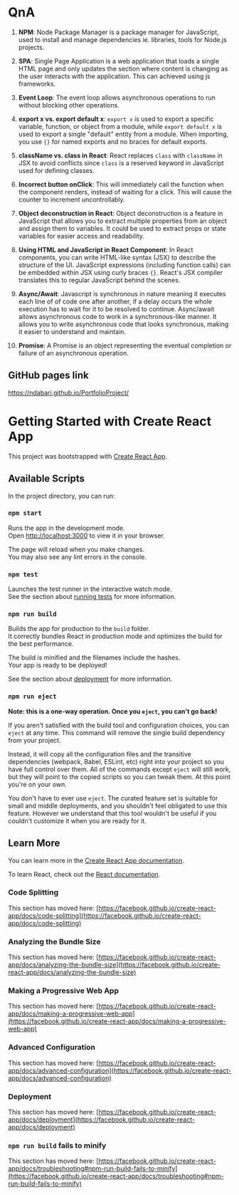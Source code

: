 # QnA
1. **NPM**: Node Package Manager is a package manager for JavaScript, used to install and manage dependencies ie. libraries, tools for Node.js projects.

2. **SPA**: Single Page Application is a web application that loads a single HTML page and only updates the section where content is changing as the user interacts with the application. This can achieved using js frameworks.

3. **Event Loop**: The event loop allows asynchronous operations to run without blocking other operations. 

4. **export x vs. export default x**: `export x` is used to export a specific variable, function, or object from a module, while `export default x` is used to export a single "default" entity from a module. When importing, you use `{}` for named exports and no braces for default exports.

5. **className vs. class in React**: React replaces `class` with `className` in JSX to avoid conflicts since `class` is a reserved keyword in JavaScript used for defining classes.

6. **Incorrect button onClick**: This will immediately call the function when the component renders, instead of waiting for a click. This will cause the counter to increment uncontrollably.

7. **Object deconstruction in React**: Object deconstruction is a feature in JavaScript that allows you to extract multiple properties from an object and assign them to variables. It could be used to extract props or state variables for easier access and readability.

8. **Using HTML and JavaScript in React Component**: In React components, you can write HTML-like syntax (JSX) to describe the structure of the UI. JavaScript expressions (including function calls) can be embedded within JSX using curly braces `{}`. React's JSX compiler translates this to regular JavaScript behind the scenes.

9. **Async/Await**: Javascript is synchronous in nature meaning it executes each line of of code one after another, if a delay occurs the whole execution has to wait for it to be resolved to continue. Async/await allows asynchronous code to work in a synchronous-like manner. It allows you to write asynchronous code that looks synchronous, making it easier to understand and maintain.


10. **Promise**: A Promise is an object representing the eventual completion or failure of an asynchronous operation. 

## GitHub pages link
https://ndabari.github.io/PortfolioProject/


# Getting Started with Create React App

This project was bootstrapped with [Create React App](https://github.com/facebook/create-react-app).

## Available Scripts

In the project directory, you can run:

### `npm start`

Runs the app in the development mode.\
Open [http://localhost:3000](http://localhost:3000) to view it in your browser.

The page will reload when you make changes.\
You may also see any lint errors in the console.

### `npm test`

Launches the test runner in the interactive watch mode.\
See the section about [running tests](https://facebook.github.io/create-react-app/docs/running-tests) for more information.

### `npm run build`

Builds the app for production to the `build` folder.\
It correctly bundles React in production mode and optimizes the build for the best performance.

The build is minified and the filenames include the hashes.\
Your app is ready to be deployed!

See the section about [deployment](https://facebook.github.io/create-react-app/docs/deployment) for more information.

### `npm run eject`

**Note: this is a one-way operation. Once you `eject`, you can't go back!**

If you aren't satisfied with the build tool and configuration choices, you can `eject` at any time. This command will remove the single build dependency from your project.

Instead, it will copy all the configuration files and the transitive dependencies (webpack, Babel, ESLint, etc) right into your project so you have full control over them. All of the commands except `eject` will still work, but they will point to the copied scripts so you can tweak them. At this point you're on your own.

You don't have to ever use `eject`. The curated feature set is suitable for small and middle deployments, and you shouldn't feel obligated to use this feature. However we understand that this tool wouldn't be useful if you couldn't customize it when you are ready for it.

## Learn More

You can learn more in the [Create React App documentation](https://facebook.github.io/create-react-app/docs/getting-started).

To learn React, check out the [React documentation](https://reactjs.org/).

### Code Splitting

This section has moved here: [https://facebook.github.io/create-react-app/docs/code-splitting](https://facebook.github.io/create-react-app/docs/code-splitting)

### Analyzing the Bundle Size

This section has moved here: [https://facebook.github.io/create-react-app/docs/analyzing-the-bundle-size](https://facebook.github.io/create-react-app/docs/analyzing-the-bundle-size)

### Making a Progressive Web App

This section has moved here: [https://facebook.github.io/create-react-app/docs/making-a-progressive-web-app](https://facebook.github.io/create-react-app/docs/making-a-progressive-web-app)

### Advanced Configuration

This section has moved here: [https://facebook.github.io/create-react-app/docs/advanced-configuration](https://facebook.github.io/create-react-app/docs/advanced-configuration)

### Deployment

This section has moved here: [https://facebook.github.io/create-react-app/docs/deployment](https://facebook.github.io/create-react-app/docs/deployment)

### `npm run build` fails to minify

This section has moved here: [https://facebook.github.io/create-react-app/docs/troubleshooting#npm-run-build-fails-to-minify](https://facebook.github.io/create-react-app/docs/troubleshooting#npm-run-build-fails-to-minify)
